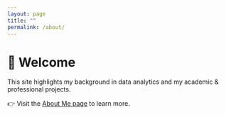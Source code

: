 ```yaml
---
layout: page
title: ""
permalink: /about/
---
```


# 👋 Welcome

This site highlights my background in data analytics and my academic & professional projects.

👉 Visit the [About Me page](./about/) to learn more.
